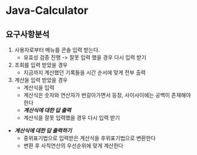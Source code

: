 # Java-Calculator
## 요구사항분석

1. 사용자로부터 메뉴를 콘솔 입력 받는다.
   - 유효성 검증 진행 -> 잘못 입력 했을 경우 다시 입력 받기
2. 조회를 입력 받았을 경우
   - 지금까지 계산했던 기록들을 시간 순서에 맞게 전부 출력
3. 계산을 입력 받았을 경우
   - 계산식을 입력
   - 계산식은 숫자와 연산자가 번갈아가면서 등장, 사이사이에는 공백이 존재해야 한다
   - **_계산식에 대한 답 출력_**
   - 계산식을 잘못 입력했을 경우 다시 입력 받기
- **_계산식에 대한 답 출력하기_**
  - 중위표기법으로 입력받은 계산식을 후위표기법으로 변환한다
  - 변환 후 사칙연산의 우선순위에 맞게 계산한다
